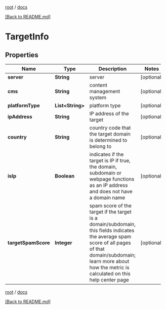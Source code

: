 [root](./../ "root") / [docs](./ "docs")

[[Back to README.md]](./../README.md "[Back to README.md]")

# TargetInfo

## Properties

| Name | Type | Description | Notes |
|------------ | ------------- | ------------- | -------------|
|**server** | **String** | server |  [optional] |
|**cms** | **String** | content management system |  [optional] |
|**platformType** | **List&lt;String&gt;** | platform type |  [optional] |
|**ipAddress** | **String** | IP address of the target |  [optional] |
|**country** | **String** | country code that the target domain is determined to belong to |  [optional] |
|**isIp** | **Boolean** | indicates if the target is IP if true, the domain, subdomain or webpage functions as an IP address and does not have a domain name |  [optional] |
|**targetSpamScore** | **Integer** | spam score of the target if the target is a domain/subdomain, this fields indicates the average spam score of all pages of that domain/subdomain; learn more about how the metric is calculated on this help center page |  [optional] |

[root](./../ "root") / [docs](./ "docs")

[[Back to README.md]](./../README.md "[Back to README.md]")